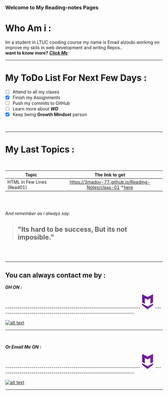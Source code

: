 ### Welcome to My Reading-notes Pages

# Who Am i :
Im a student in LTUC cooding course my name is Emad alzoubi working on improve my skils in web development and writng Repos..<br>
 **want to know more?** 
 ***[Click Me](https://3madov-77.github.io/Side-Projects/Me/index.html)***
<br>
<hr>

# My ToDo List For Next Few Days :

- [ ] Attend to all my clases
- [x] Finish my Assignments
- [ ] Push my commits to GitHub
- [ ] Learn more about ***WD***
- [x] Keep being **Growth Mindset** person

<br>
<hr>

# My Last Topics :
<br>

|           Topic                |                          The link to get                         |
| ------------------------------ |:----------------------------------------------------------------:|
| HTML In Few Lines (Read01) | https://3madov-77.github.io/Reading-Notes/class-01 *[here](https://3madov-77.github.io/reading-notes/class-01)|

<br>
<br>


*And remember as i always say:*
>## "Its hard to be success, But its not imposible."

<br>
<br>
<hr>

## You can always contact me by :

 ***GH  ON :***

-------------------------------------------------------------------![logo](https://github.com/adam-p/markdown-here/raw/master/src/common/images/icon48.png "Conact me" )-------------------------------------------------------------------

[![alt text](https://3madov-77.github.io/reading-notes/Resorses/GH-logo.PNG "Click ME" )](https://github.com/3madov-77)

----------------------------------------------------------------------------------------------------------------------------
<br>

***Or Email Me ON :***

-------------------------------------------------------------------![logo](https://github.com/adam-p/markdown-here/raw/master/src/common/images/icon48.png "Conact me")-------------------------------------------------------------------

[![alt text](https://logodix.com/logo/4405.gif "Click ME")](mailto:emadzxy7@gmail.com?subject=Bit%20of%20help)

 ----------------------------------------------------------------------------------------------------------------------------
